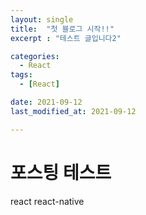 ```yaml
---
layout: single
title:  "첫 블로그 시작!!"
excerpt : "테스트 글입니다2"

categories:
  - React
tags: 
  - [React]

date: 2021-09-12
last_modified_at: 2021-09-12

---
```


# 포스팅 테스트
react react-native
